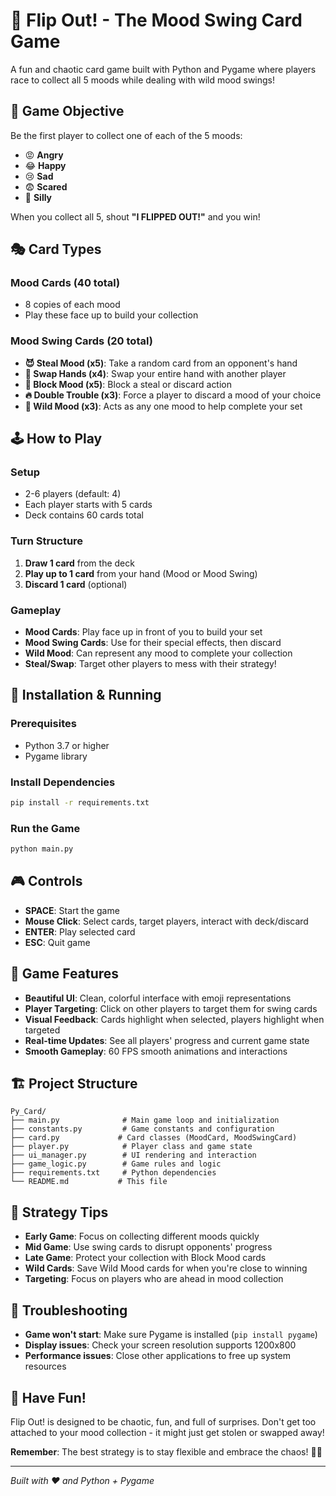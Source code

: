 # 🎴 Flip Out! - The Mood Swing Card Game

A fun and chaotic card game built with Python and Pygame where players race to collect all 5 moods while dealing with wild mood swings!

## 🎯 Game Objective

Be the first player to collect one of each of the 5 moods:
- 😡 **Angry**
- 😂 **Happy** 
- 😢 **Sad**
- 😨 **Scared**
- 🤪 **Silly**

When you collect all 5, shout **"I FLIPPED OUT!"** and you win!

## 🎭 Card Types

### Mood Cards (40 total)
- 8 copies of each mood
- Play these face up to build your collection

### Mood Swing Cards (20 total)
- **😈 Steal Mood (x5)**: Take a random card from an opponent's hand
- **🤝 Swap Hands (x4)**: Swap your entire hand with another player  
- **🙅 Block Mood (x5)**: Block a steal or discard action
- **🔥 Double Trouble (x3)**: Force a player to discard a mood of your choice
- **🎲 Wild Mood (x3)**: Acts as any one mood to help complete your set

## 🕹️ How to Play

### Setup
- 2-6 players (default: 4)
- Each player starts with 5 cards
- Deck contains 60 cards total

### Turn Structure
1. **Draw 1 card** from the deck
2. **Play up to 1 card** from your hand (Mood or Mood Swing)
3. **Discard 1 card** (optional)

### Gameplay
- **Mood Cards**: Play face up in front of you to build your set
- **Mood Swing Cards**: Use for their special effects, then discard
- **Wild Mood**: Can represent any mood to complete your collection
- **Steal/Swap**: Target other players to mess with their strategy!

## 🚀 Installation & Running

### Prerequisites
- Python 3.7 or higher
- Pygame library

### Install Dependencies
```bash
pip install -r requirements.txt
```

### Run the Game
```bash
python main.py
```

## 🎮 Controls

- **SPACE**: Start the game
- **Mouse Click**: Select cards, target players, interact with deck/discard
- **ENTER**: Play selected card
- **ESC**: Quit game

## 🎨 Game Features

- **Beautiful UI**: Clean, colorful interface with emoji representations
- **Player Targeting**: Click on other players to target them for swing cards
- **Visual Feedback**: Cards highlight when selected, players highlight when targeted
- **Real-time Updates**: See all players' progress and current game state
- **Smooth Gameplay**: 60 FPS smooth animations and interactions

## 🏗️ Project Structure

```
Py_Card/
├── main.py              # Main game loop and initialization
├── constants.py         # Game constants and configuration
├── card.py             # Card classes (MoodCard, MoodSwingCard)
├── player.py            # Player class and game state
├── ui_manager.py        # UI rendering and interaction
├── game_logic.py        # Game rules and logic
├── requirements.txt     # Python dependencies
└── README.md           # This file
```

## 🎯 Strategy Tips

- **Early Game**: Focus on collecting different moods quickly
- **Mid Game**: Use swing cards to disrupt opponents' progress
- **Late Game**: Protect your collection with Block Mood cards
- **Wild Cards**: Save Wild Mood cards for when you're close to winning
- **Targeting**: Focus on players who are ahead in mood collection

## 🐛 Troubleshooting

- **Game won't start**: Make sure Pygame is installed (`pip install pygame`)
- **Display issues**: Check your screen resolution supports 1200x800
- **Performance issues**: Close other applications to free up system resources

## 🎉 Have Fun!

Flip Out! is designed to be chaotic, fun, and full of surprises. Don't get too attached to your mood collection - it might just get stolen or swapped away! 

**Remember**: The best strategy is to stay flexible and embrace the chaos! 🎴✨

---

*Built with ❤️ and Python + Pygame*
